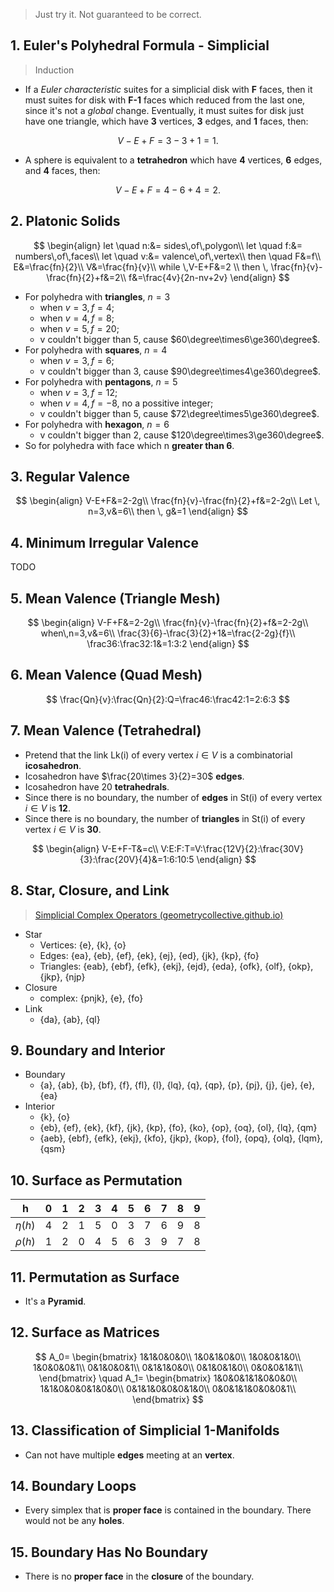 > Just try it. Not guaranteed to be correct.
## 1. Euler's Polyhedral Formula - Simplicial
> Induction
- If a *Euler characteristic* suites for a simplicial disk with **F** faces, then it must suites for disk with **F-1** faces which reduced from the last one, since it's not a *global* change. Eventually, it must suites for disk just have one triangle, which have **3** vertices, **3** edges, and **1** faces, then:

$$
V-E+F=3-3+1=1.
$$
- A sphere is equivalent to a **tetrahedron** which have **4** vertices, **6** edges, and **4** faces, then:

$$
V-E+F=4-6+4=2.
$$
## 2. Platonic Solids
$$
\begin{align}
let \quad n:&= sides\,of\,polygon\\
let \quad f:&= numbers\,of\,faces\\
let \quad v:&= valence\,of\,vertex\\
then \quad F&=f\\
E&=\frac{fn}{2}\\
V&=\frac{fn}{v}\\
while \,V-E+F&=2 \\
then \, \frac{fn}{v}-\frac{fn}{2}+f&=2\\
f&=\frac{4v}{2n-nv+2v}
\end{align}
$$
- For polyhedra with **triangles**, $n=3$
	- when $v=3, f=4$;
	- when $v=4, f=8$;
	- when $v=5, f=20$;
	- v couldn't bigger than 5, cause $60\degree\times6\ge360\degree$.
- For polyhedra with **squares**, $n=4$
	- when $v=3, f=6$;
	- v couldn't bigger than 3, cause $90\degree\times4\ge360\degree$.
- For polyhedra with **pentagons**, $n=5$
	- when $v=3, f=12$;
	- when $v=4, f=-8$, no a possitive integer;
	- v couldn't bigger than 5, cause $72\degree\times5\ge360\degree$.
- For polyhedra with **hexagon**, $n=6$
	- v couldn't bigger than 2, cause $120\degree\times3\ge360\degree$.
- So for polyhedra with face which n **greater than 6**.
## 3. Regular Valence
$$
\begin{align}
V-E+F&=2-2g\\
\frac{fn}{v}-\frac{fn}{2}+f&=2-2g\\
Let \, n=3,v&=6\\
then \, g&=1
\end{align}
$$
## 4. Minimum Irregular Valence
TODO
## 5. Mean Valence (Triangle Mesh)
$$
\begin{align}
V-F+F&=2-2g\\
\frac{fn}{v}-\frac{fn}{2}+f&=2-2g\\
when\,n=3,v&=6\\
\frac{3}{6}-\frac{3}{2}+1&=\frac{2-2g}{f}\\
\frac36:\frac32:1&=1:3:2
\end{align}
$$
## 6. Mean Valence (Quad Mesh)
$$
\frac{Qn}{v}:\frac{Qn}{2}:Q=\frac46:\frac42:1=2:6:3
$$
## 7. Mean Valence (Tetrahedral)
- Pretend that the link Lk(i) of every vertex $i\in V$ is a combinatorial **icosahedron**.
- Icosahedron have $\frac{20\times 3}{2}=30$ **edges**.
- Icosahedron have 20 **tetrahedrals**.
- Since there is no boundary, the number of **edges** in St(i) of every vertex $i\in V$ is **12**.
- Since there is no boundary, the number of **triangles** in St(i) of every vertex $i\in V$ is **30**.

$$
\begin{align}
V-E+F-T&=c\\
V:E:F:T=V:\frac{12V}{2}:\frac{30V}{3}:\frac{20V}{4}&=1:6:10:5
\end{align}
$$
## 8. Star, Closure, and Link
> [Simplicial Complex Operators (geometrycollective.github.io)](https://geometrycollective.github.io/geometry-processing-js/projects/simplicial-complex-operators/index.html)
- Star
	- Vertices: {e}, {k}, {o}
	- Edges: {ea}, {eb}, {ef}, {ek}, {ej}, {ed}, {jk}, {kp}, {fo}
	- Triangles: {eab}, {ebf}, {efk}, {ekj}, {ejd}, {eda}, {ofk}, {olf}, {okp}, {jkp}, {njp}
- Closure
	- complex: {pnjk}, {e}, {fo}
- Link
	- {da}, {ab}, {ql}
## 9. Boundary and Interior
- Boundary
	- {a}, {ab}, {b}, {bf}, {f}, {fl}, {l}, {lq}, {q}, {qp}, {p}, {pj}, {j}, {je}, {e}, {ea}
- Interior
	- {k}, {o}
	- {eb}, {ef}, {ek}, {kf}, {jk}, {kp}, {fo}, {ko}, {op}, {oq}, {ol}, {lq}, {qm}
	- {aeb}, {ebf}, {efk}, {ekj}, {kfo}, {jkp}, {kop}, {fol}, {opq}, {olq}, {lqm}, {qsm}
## 10. Surface as Permutation
| h         | 0   | 1   | 2   | 3   | 4   | 5   | 6   | 7   | 8   | 9   |
| --------- | --- | --- | --- | --- | --- | --- | --- | --- | --- | --- |
| $\eta(h)$ | 4   | 2   | 1   | 5   | 0   | 3   | 7   | 6   | 9   | 8   |
| $\rho(h)$ | 1   | 2   | 0   | 4   | 5   | 6   | 3   | 9   | 7   | 8   |
## 11. Permutation as Surface
- It's a **Pyramid**.
## 12. Surface as Matrices
$$
A_0=
\begin{bmatrix}
1&1&0&0&0\\
1&0&1&0&0\\
1&0&0&1&0\\
1&0&0&0&1\\
0&1&0&0&1\\
0&1&1&0&0\\
0&1&0&1&0\\
0&0&0&1&1\\
\end{bmatrix}
\quad
A_1=
\begin{bmatrix}
1&0&0&1&1&0&0&0\\
1&1&0&0&0&1&0&0\\
0&1&1&0&0&0&1&0\\
0&0&1&1&0&0&0&1\\
\end{bmatrix}
$$
## 13. Classification of Simplicial 1-Manifolds
- Can not have multiple **edges** meeting at an **vertex**.
## 14. Boundary Loops
- Every simplex that is **proper face** is contained in the boundary. There would not be any **holes**.
## 15. Boundary Has No Boundary
- There is no **proper face** in the **closure** of the boundary.